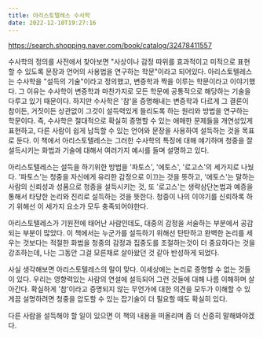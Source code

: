 ```yaml
---
title: 아리스토텔레스 수사학
date: 2022-12-10T19:27:16
---
```


https://search.shopping.naver.com/book/catalog/32478411557

수사학의 정의를 사전에서 찾아보면 "사상이나 감정 따위를 효과적이고 미적으로 표현할 수 있도록 문장과 언어의 사용법을 연구하는 학문"이라고 되어있다. 아리스토텔레스는 수사학을 "설득의 기술"이라고 정의했고, 변증학과 짝을 이루는 학문이라고 이야기했다. 그 이유는 수사학이 변증학과 마찬가지로 모든 학문에 공통적으로 해당하는 기술을 다루고 있기 때문이다. 하지만 수사학은 '참'을 증명해내는 변증학과 다르게 그 결론이 참이든, 거짓이든 상관없이 그것이 설득력있게 들리도록 하는 원리와 방법을 연구하는 학문이다. 즉, 수사학은 절대적으로 확실히 증명할 수 있는 애매한 문제들을 개연성있게 표현하고, 다른 사람이 쉽게 납득할 수 있는 언어와 문장을 사용하여 설득하는 것을 목표로 둔다. 이 책에서 아리스토텔레스는 그러한 수사학의 특징에 대해 얘기하며 청중을 잘 설득시키는 화법과 기술에 대해서 여러가지 예시를 들며 설명하고 있다.

아리스토텔레스는 설득을 하기위한 방법을 '파토스', '에토스', '로고스'의 세가지로 나눴다. '파토스'는 청중을 자신에게 유리한 감정으로 이끄는 것을 뜻하고, '에토스'는 말하는 사람의 신뢰성과 성품으로 청중을 설득시키는 것, 또 '로고스'는 생략삼단논법과 예증을 통해서 타당한 논리와 진리로 설득하는 것을 뜻한다. 청중이 나의 이야기를 신뢰하록 하기 위해선 이 세가지 요소가 모두 충족되어야한다.

아리스토텔레스가 기원전에 태어난 사람인데도, 대중의 감정을 서술하는 부분에서 공감되는 부분이 많았다. 이 책에서는 누군가를 설득하기 위해선 탄탄하고 완벽한 논리를 세우는 것보다는 적절한 화법을 청중의 감정과 집중도를 조절하는것이 더 중요하다는 것을 강조하는데, 나는 그동안 그걸 모른채로 살아왔던 것 같아 반성하게 되었다.

사실 생각해보면 아리스토텔레스의 말이 맞다. 이세상에는 논리로 증명할 수 없는 것들이 있다. 우리는 영향력있는 사람의 연설에 설득되어 그런 것들에 대해 나름 이해하며 살아간다. 확실하게 '참'이라고 증명되지 않는 무언가에 대한 의견을 모두가 이해할 수 있게끔 설명하려면 청중을 압도할 수 있는 잡기술이 더 필요할 때도 확실히 있다.

다른 사람을 설득해야 할 일이 있으면 이 책의 내용을 떠올리며 좀 더 신중히 말해봐야겠다.